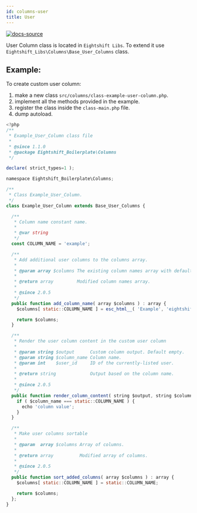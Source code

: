 ```yaml
---
id: columns-user
title: User
---
```


[![docs-source](https://img.shields.io/badge/source-eigthshift--libs-blue?style=for-the-badge&logo=php&labelColor=2a2a2a)](https://github.com/hhftechtips/eightshift-libs/tree/v2.0.0/src/columns/class-base-user-columns.php)

User Column class is located in `Eightshift Libs`. To extend it use `Eightshift_Libs\Columns\Base_User_Columns` class.

## Example:

To create custom user column:
1. make a new class `src/columns/class-example-user-column.php`.
2. implement all the methods provided in the example.
3. register the class inside the `class-main.php` file.
4. dump autoload.

```js
<?php
/**
 * Example_User_Column class file
 *
 * @since 1.1.0
 * @package Eightshift_Boilerplate\Columns
 */

declare( strict_types=1 );

namespace Eightshift_Boilerplate\Columns;

/**
 * Class Example_User_Column.
 */
class Example_User_Column extends Base_User_Columns {

  /**
   * Column name constant name.
   *
   * @var string
   */
  const COLUMN_NAME = 'example';

  /**
   * Add additional user columns to the columns array.
   *
   * @param array $columns The existing column names array with default user columns (title, author, date etc.).
   *
   * @return array         Modified column names array.
   *
   * @since 2.0.5
   */
  public function add_column_name( array $columns ) : array {
    $columns[ static::COLUMN_NAME ] = esc_html__( 'Example', 'eightshift-boilerplate' );

    return $columns;
  }

  /**
   * Render the user column content in the custom user column
   *
   * @param string $output      Custom column output. Default empty.
   * @param string $column_name Column name.
   * @param int    $user_id     ID of the currently-listed user.
   *
   * @return string             Output based on the column name.
   *
   * @since 2.0.5
   */
  public function render_column_content( string $output, string $column_name, int $user_id ) : string {
    if ( $column_name === static::COLUMN_NAME ) {
      echo 'column value';
    }
  }

  /**
   * Make user columns sortable
   *
   * @param  array $columns Array of columns.
   *
   * @return array          Modified array of columns.
   *
   * @since 2.0.5
   */
  public function sort_added_columns( array $columns ) : array {
    $columns[ static::COLUMN_NAME ] = static::COLUMN_NAME;

    return $columns;
  };
}

```
